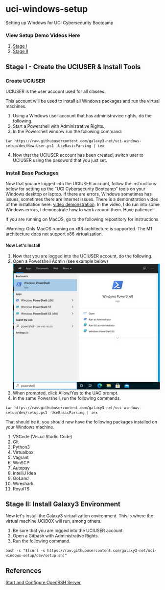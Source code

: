 # uci-windows-setup
Setting up Windows for UCI Cybersecurity Bootcamp

### View Setup Demo Videos Here
  1. [Stage I](https://youtu.be/lKh7naJwGt8)
  2. [Stage II](https://youtu.be/TLGMrwu8pIg)

## Stage I - Create the UCIUSER & Install Tools

### Create UCIUSER

UCIUSER is the user account used for all classes.

This account will be used to install all Windows packages and run the virtual machines.

1. Using a Windows user account that has administravice rights, do the following.
2. Start a Powershell with Administrative Rights.
3. In the Powershell window run the following command:
~~~~
iwr https://raw.githubusercontent.com/galaxy3-net/uci-windows-setup/dev/New-User.ps1 -UseBasicParsing | iex
~~~~
4. Now that the UCIUSER account has been created, switch user to UCIUSER using the password that you just set.

### Install Base Packages

Now that you are logged into the UCIUSER account, follow the instructions below for setting up the "UCI Cybersecurity Bootcamp" tools on your Windows desktop or laptop.  If there are errors, Windows sometimes has issues, sometimes there are Internet issues.  There is a demonstration video of the installation here: [video demonstration](https://www.youtube.com/watch?v=Mc7-j4RJAGw&feature=youtu.be).  In the video, I do run into some Windows errors, I demonstrate how to work around them.  Have patience!

If you are running on MacOS, go to the following repostitory for instructions.

:Warning: Only MacOS running on x86 architecture is supported.  The M1 architecture does not support x86 virtualization.

#### Now Let's Install

1. Now that you are logged into the UCIUSER account, do the following.
2. Open a Powershell Admin (see example below) ![](Images/Powershell-Start-Admin-50.jpg#thumbnail)
3. When prompted, click Allow/Yes to the UAC prompt.
4. In the same Powershell, run the following commands.
~~~~
iwr https://raw.githubusercontent.com/galaxy3-net/uci-windows-setup/dev/setup.ps1 -UseBasicParsing | iex
~~~~

That should be it, you should now have the following packages installed on your Windows machine.

1. VSCode (Visual Studio Code)
2. Git
3. Python3
4. Virtualbox
5. Vagrant
6. WinSCP
7. Autopsy
8. IntelliJ Idea
9. GoLand
10. Wireshark
11. RoyalTS

## Stage II: Install Galaxy3 Environment

Now let's install the Galaxy3 virtualization environment.  This is where the virtual machine UCIBOX will run, among others.

1. Be sure that you are logged into the UCIUSER account.
2. Open a Gitbash with Administrative Rights.
3. Run the following command.

~~~~
bash -c "$(curl -s https://raw.githubusercontent.com/galaxy3-net/uci-windows-setup/dev/setup.sh)"
~~~~


## References
[Start and Configure OpenSSH Server](https://docs.microsoft.com/en-us/windows-server/administration/openssh/openssh_install_firstuse)